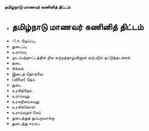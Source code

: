 **தமிழ்நாடு மாணவர் கணினித் திட்டம்**
- # தமிழ்நாடு மாணவர் கணினித் திட்டம்
- -1 n. தேய்ப்பு
- துடைப்பு
- உராய்வு
- முடப்பந்தாட்டத்தில் நில ஏற்றத்தாழ்வினால் ஏற்படும் தட்டுத்தடங்கல்
- தடை
- சிக்கல்
- இடைத் தொல்லை
- (வினை) தேய்
- துடை
- உரசித்தேய்
- உராய்வுறு
- உரசுநிரைலயுறு
- உரசிக்கொள்
- உராய்வுறச் செய்
- துடைத்துத் துப்புறவாக்கு
- துடைத்து ஈரம்ப

